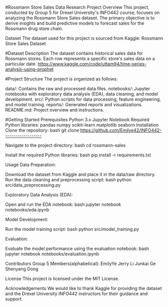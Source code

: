 #Rossmann Store Sales Data Research Project
Overview
This project, conducted by Group 5 for Drexel University's INFO442 course, focuses on analyzing the Rossmann Store Sales dataset. The primary objective is to derive insights and build predictive models to forecast sales for the Rossmann drug store chain.

Dataset
The dataset used for this project is sourced from Kaggle:
Rossmann Store Sales Dataset

#Dataset Description
The dataset contains historical sales data for Rossmann stores. Each row represents a specific store's sales data on a particular date. 
https://www.kaggle.com/code/uttam94/time-series-analysis-using-prophet

#Project Structure
The project is organized as follows:

data/: Contains the raw and processed data files.
notebooks/: Jupyter notebooks with exploratory data analysis (EDA), data cleaning, and model development.
src/: Python scripts for data processing, feature engineering, and model training.
reports/: Generated reports and visualizations.
README.md: Project overview and instructions.

#Getting Started
Prerequisites
Python 3.x
Jupyter Notebook
Required Python libraries:
pandas
numpy
scikit-learn
matplotlib
seaborn
Installation
Clone the repository:
bash
git clone https://github.com/Emilye42/INFO442-------------------

Navigate to the project directory:
bash
cd rossmann-sales

Install the required Python libraries:
bash
pip install -r requirements.txt

Usage
Data Preparation:

Download the dataset from Kaggle and place it in the data/raw directory.
Run the data cleaning and preprocessing script:
bash
python src/data_preprocessing.py

Exploratory Data Analysis (EDA):

Open and run the EDA notebook:
bash
jupyter notebook notebooks/eda.ipynb


Model Development:

Run the model training script:
bash
python src/model_training.py

Evaluation:

Evaluate the model performance using the evaluation notebook:
bash
jupyter notebook notebooks/evaluation.ipynb

Contributors
Group 5 Members(alphabetical):
EmilyYe
Jerry Li
Junkai Ge
Shenyang Dong

License
This project is licensed under the MIT License.

Acknowledgements
We would like to thank Kaggle for providing the dataset and the Drexel University INFO442 instructors for their guidance and support.








